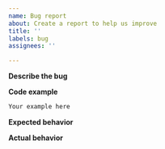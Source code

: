 ```yaml
---
name: Bug report
about: Create a report to help us improve
title: ''
labels: bug
assignees: ''

---
```


**Describe the bug**

**Code example**
```markdown
Your example here
```

**Expected behavior**
<!-- consider linking to a relevant section in a spec like https://github.github.com/gfm/ -->

**Actual behavior**
